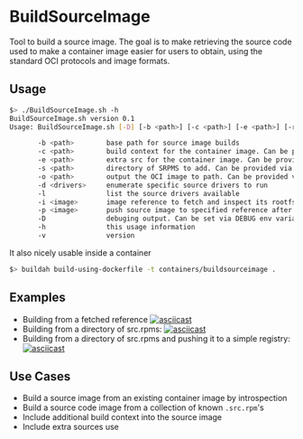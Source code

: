 # BuildSourceImage

Tool to build a source image.
The goal is to make retrieving the source code used to make a container image
easier for users to obtain, using the standard OCI protocols and image formats.

## Usage

```bash
$> ./BuildSourceImage.sh -h
BuildSourceImage.sh version 0.1
Usage: BuildSourceImage.sh [-D] [-b <path>] [-c <path>] [-e <path>] [-r <path>] [-o <path>] [-i <image>] [-p <image>] [-l] [-d <drivers>]

       -b <path>        base path for source image builds
       -c <path>        build context for the container image. Can be provided via CONTEXT_DIR env variable
       -e <path>        extra src for the container image. Can be provided via EXTRA_SRC_DIR env variable
       -s <path>        directory of SRPMS to add. Can be provided via SRPM_DIR env variable
       -o <path>        output the OCI image to path. Can be provided via OUTPUT_DIR env variable
       -d <drivers>     enumerate specific source drivers to run
       -l               list the source drivers available
       -i <image>       image reference to fetch and inspect its rootfs to derive sources
       -p <image>       push source image to specified reference after build
       -D               debuging output. Can be set via DEBUG env variable
       -h               this usage information
       -v               version

```

It also nicely usable inside a container
```bash
$> buildah build-using-dockerfile -t containers/buildsourceimage .
```

## Examples

* Building from a fetched reference [![asciicast](https://asciinema.org/a/266340.svg)](https://asciinema.org/a/266340)
* Building from a directory of src.rpms: [![asciicast](https://asciinema.org/a/266341.svg)](https://asciinema.org/a/266341)
* Building from a directory of src.rpms and pushing it to a simple registry: [![asciicast](https://asciinema.org/a/266343.svg)](https://asciinema.org/a/266343)

## Use Cases

* Build a source image from an existing container image by introspection
* Build a source code image from a collection of known `.src.rpm`'s
* Include additional build context into the source image
* Include extra sources use

